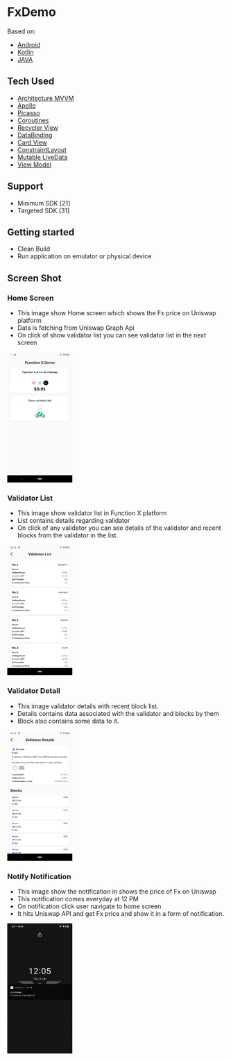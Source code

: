 # FxDemo

Based on:

- [Android](https://developer.android.com/)
- [Kotlin](https://kotlinlang.org/)
- [JAVA](https://www.java.com/en/)


## Tech Used
- [Architecture MVVM](https://en.wikipedia.org/wiki/Model%E2%80%93view%E2%80%93viewmodel)
- [Apollo](https://www.apollographql.com/)
- [Picasso](https://square.github.io/picasso/)
- [Coroutines](https://developer.android.com/kotlin/coroutines)
- [Recycler View](https://developer.android.com/reference/kotlin/androidx/recyclerview/widget/RecyclerView)
- [DataBinding](https://developer.android.com/topic/libraries/data-binding)
- [Card View](https://developer.android.com/guide/topics/ui/layout/cardview)
- [ConstraintLayout](https://developer.android.com/training/constraint-layout)
- [Mutable LiveData](https://developer.android.com/reference/android/arch/lifecycle/MutableLiveData)
- [View Model](https://developer.android.com/topic/libraries/architecture/viewmodel)



## Support 
- Minimum SDK [21]
- Targeted SDK [31]


## Getting started

- Clean Build
- Run application on emulator or physical device


## Screen Shot

### Home Screen

- This image show Home screen which shows the Fx price on Uniswap platform
- Data is fetching from Uniswap Graph Api
- On click of show validator list you can see validator list in the next screen

<img src="screen_shot/screen_shot_1.png" width="150" height="300"/>



### Validator List

- This image show validator list in Function X platform
- List contains details regarding validator
- On click of any validator you can see details of the validator and recent blocks from the validator in the list.

<img src="screen_shot/screen_shot_2.png" width="150" height="300"/>



### Validator Detail

- This image validator details with recent block list.
- Details contains data associated with the validator and blocks by them
- Block also contains some data to it.

<img src="screen_shot/screen_shot_3.png" width="150" height="300"/>



### Notify Notification

- This image show the notification in shows the price of Fx on Uniswap
- This notification comes everyday at 12 PM
- On notification click user navigate to home screen
- It hits Uniswap API and get Fx price and show it in a form of notification.

<img src="screen_shot/screen_shot_4.png" width="150" height="300"/>

